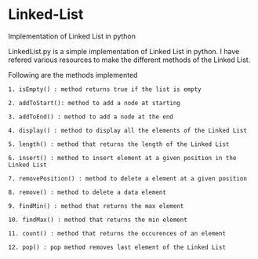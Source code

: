 # Linked-List
Implementation of Linked List in python

LinkedList.py is a simple implementation of Linked List in python. I have refered various resources to make the different methods of the Linked List.

Following are the methods implemented

    1. isEmpty() : method returns true if the list is empty

    2. addToStart(): method to add a node at starting

    3. addToEnd() : method to add a node at the end

    4. display() : method to display all the elements of the Linked List

    5. length() : method that returns the length of the Linked List

    6. insert() : method to insert element at a given position in the Linked List

    7. removePosition() : method to delete a element at a given position

    8. remove() : method to delete a data element

    9. findMin() : method that returns the max element

    10. findMax() : method that returns the min element

    11. count() : method that returns the occurences of an element

    12. pop() : pop method removes last element of the Linked List

